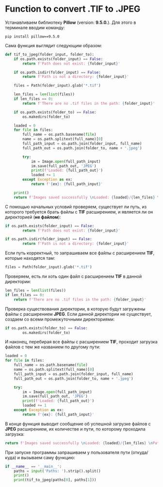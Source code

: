 # Function to convert .TIF to .JPEG

Устанавливаем библиотеку __Pillow__ (version: __9.5.0.__).
Для этого в терминале вводим команду:
```
pip install pillow==9.5.0
```
Сама функция выглядит следующим образом:
```python
def tif_to_jpeg(folder_input, folder_to):
    if os.path.exists(folder_input) == False:
        return f'Path does not exist: {folder_input}'

    if os.path.isdir(folder_input) == False:
        return f'Path is not a directory: {folder_input}'

    files = Path(folder_input).glob('*.tif')

    len_files = len(list(files))
    if len_files == 0:
        return f'There are no .tif files in the path: {folder_input}'

    if os.path.exists(folder_to) == False:
        os.makedirs(folder_to)

    loaded = 0
    for file in files:
        full_name = os.path.basename(file)
        name = os.path.splitext(full_name)[0]
        full_path_input = os.path.join(folder_input, full_name)
        full_path_out = os.path.join(folder_to, name + '.jpeg')

        try:      
            im = Image.open(full_path_input)
            im.save(full_path_out, 'JPEG')
            print(f'Loaded: {full_path_out}')
            loaded += 1
        except Exception as ex:
            return f'{ex}: {full_path_input}'

    print()
    return f'Images saved successfully \nLoaded: {loaded}/{len_files} \nPath: {folder_to}'
```

C помощью начальных условий проверяем, существует ли путь, из которого требуется брать файлы с __TIF__ расширением, и является ли он директорией (__не файлом__):
```python
if os.path.exists(folder_input) == False:
        return f'Path does not exist: {folder_input}'

if os.path.isdir(folder_input) == False:
        return f'Path is not a directory: {folder_input}'
```

Если путь корректный, то запрашиваем все файлы с расширением __TIF__, которые находятся там: 
```python
files = Path(folder_input).glob('*.tif')
```

Проверяем, есть ли хоть один файл с расширением __TIF__ в данной директории:
```python
len_files = len(list(files))
if len_files == 0:
    return f'There are no .tif files in the path: {folder_input}'
```

Проверка существования директории, в которую будут загружены файлы с расширением __JPEG__. Если данной директории не существует, создаем со всеми промежуточными директориями:
```python
if os.path.exists(folder_to) == False:
        os.makedirs(folder_to)
```

И наконец, перебирая все файлы с расширением __TIF__, проходит загрузка файлов с тем же названием по другому пути:
```python
loaded = 0
for file in files:
    full_name = os.path.basename(file)
    name = os.path.splitext(full_name)[0]
    full_path_input = os.path.join(folder_input, full_name)
    full_path_out = os.path.join(folder_to, name + '.jpeg')

    try:      
        im = Image.open(full_path_input)
        im.save(full_path_out, 'JPEG')
        print(f'Loaded: {full_path_out}')
        loaded += 1
    except Exception as ex:
        return f'{ex}: {full_path_input}'
```
В конце функция выводит сообщение об успешной загрузке файлов с __JPEG__ расширением, их количестве и пути, по которому проходила загрузка:
```python
return f'Images saved successfully \nLoaded: {loaded}/{len_files} \nPath: {folder_to}'
```

При запуске программы запрашиваем у пользователя пути (откуда/куда) и вызываем саму функцию:
```python
if __name__ == '__main__':
    paths = input('Paths: ').strip().split()
    print()
    print(tif_to_jpeg(paths[0], paths[1]))
```
